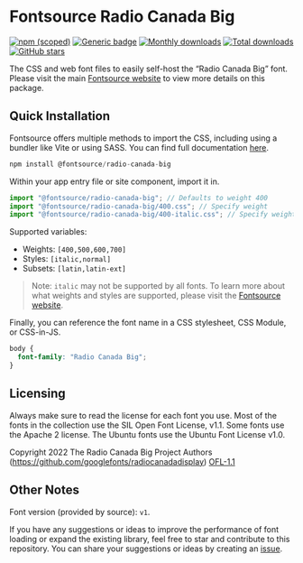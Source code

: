 # Fontsource Radio Canada Big

[![npm (scoped)](https://img.shields.io/npm/v/@fontsource/radio-canada-big?color=brightgreen)](https://www.npmjs.com/package/@fontsource/radio-canada-big) [![Generic badge](https://img.shields.io/badge/fontsource-passing-brightgreen)](https://github.com/fontsource/fontsource) [![Monthly downloads](https://badgen.net/npm/dm/@fontsource/radio-canada-big)](https://github.com/fontsource/fontsource) [![Total downloads](https://badgen.net/npm/dt/@fontsource/radio-canada-big)](https://github.com/fontsource/fontsource) [![GitHub stars](https://img.shields.io/github/stars/fontsource/fontsource.svg?style=social&label=Star)](https://github.com/fontsource/fontsource/stargazers)

The CSS and web font files to easily self-host the “Radio Canada Big” font. Please visit the main [Fontsource website](https://fontsource.org/fonts/radio-canada-big) to view more details on this package.

## Quick Installation

Fontsource offers multiple methods to import the CSS, including using a bundler like Vite or using SASS. You can find full documentation [here](https://fontsource.org/docs/getting-started/introduction).

```javascript
npm install @fontsource/radio-canada-big
```

Within your app entry file or site component, import it in.

```javascript
import "@fontsource/radio-canada-big"; // Defaults to weight 400
import "@fontsource/radio-canada-big/400.css"; // Specify weight
import "@fontsource/radio-canada-big/400-italic.css"; // Specify weight and style
```

Supported variables:
- Weights: `[400,500,600,700]`
- Styles: `[italic,normal]`
- Subsets: `[latin,latin-ext]`

> Note: `italic` may not be supported by all fonts. To learn more about what weights and styles are supported, please visit the [Fontsource website](https://fontsource.org/fonts/radio-canada-big).

Finally, you can reference the font name in a CSS stylesheet, CSS Module, or CSS-in-JS.

```css
body {
  font-family: "Radio Canada Big";
}
```

## Licensing
Always make sure to read the license for each font you use. Most of the fonts in the collection use the SIL Open Font License, v1.1. Some fonts use the Apache 2 license. The Ubuntu fonts use the Ubuntu Font License v1.0.

Copyright 2022 The Radio Canada Big Project Authors (https://github.com/googlefonts/radiocanadadisplay)
[OFL-1.1](https://openfontlicense.org)

## Other Notes
Font version (provided by source): `v1`.

If you have any suggestions or ideas to improve the performance of font loading or expand the existing library, feel free to star and contribute to this repository. You can share your suggestions or ideas by creating an [issue](https://github.com/fontsource/fontsource/issues).